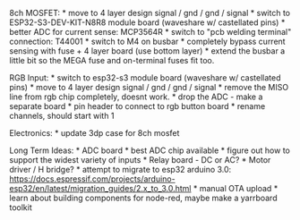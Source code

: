 8ch MOSFET:
    * move to 4 layer design signal / gnd / gnd / signal
    * switch to ESP32-S3-DEV-KIT-N8R8 module board (waveshare w/ castellated pins)
    * better ADC for current sense: MCP3564R
    * switch to "pcb welding terminal" connection: T44001
    * switch to M4 on busbar
    * completely bypass current sensing with fuse + 4 layer board (use bottom layer)
    * extend the busbar a little bit so the MEGA fuse and on-terminal fuses fit too.

RGB Input:
    * switch to esp32-s3 module board (waveshare w/ castellated pins)
    * move to 4 layer design signal / gnd / gnd / signal
    * remove the MISO line from rgb chip completely, doesnt work.
    * drop the ADC - make a separate board
    * pin header to connect to rgb button board
    * rename channels, should start with 1

Electronics:
    * update 3dp case for 8ch mosfet

Long Term Ideas:
    * ADC board
        * best ADC chip available
        * figure out how to support the widest variety of inputs
    * Relay board - DC or AC?
    * Motor driver / H bridge?
    * attempt to migrate to esp32 arduino 3.0: https://docs.espressif.com/projects/arduino-esp32/en/latest/migration_guides/2.x_to_3.0.html
    * manual OTA upload
    * learn about building components for node-red, maybe make a yarrboard toolkit